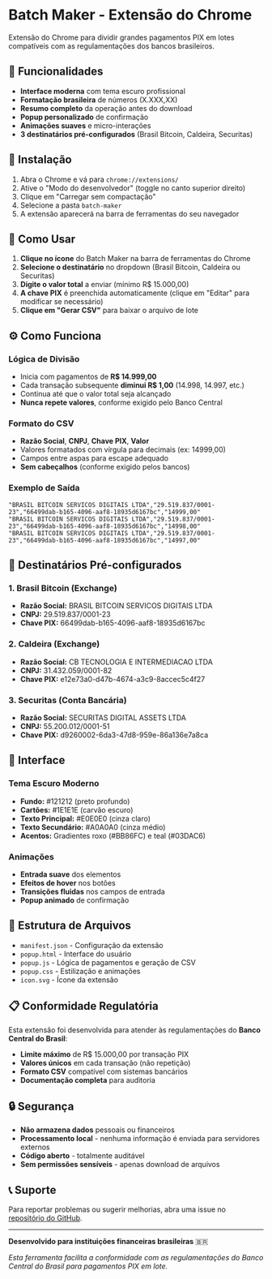 # Batch Maker - Extensão do Chrome

Extensão do Chrome para dividir grandes pagamentos PIX em lotes compatíveis com as regulamentações dos bancos brasileiros.

## 📱 Funcionalidades

- **Interface moderna** com tema escuro profissional
- **Formatação brasileira** de números (X.XXX,XX)
- **Resumo completo** da operação antes do download
- **Popup personalizado** de confirmação
- **Animações suaves** e micro-interações
- **3 destinatários pré-configurados** (Brasil Bitcoin, Caldeira, Securitas)

## 🚀 Instalação

1. Abra o Chrome e vá para `chrome://extensions/`
2. Ative o "Modo do desenvolvedor" (toggle no canto superior direito)
3. Clique em "Carregar sem compactação"
4. Selecione a pasta `batch-maker`
5. A extensão aparecerá na barra de ferramentas do seu navegador

## 📖 Como Usar

1. **Clique no ícone** do Batch Maker na barra de ferramentas do Chrome
2. **Selecione o destinatário** no dropdown (Brasil Bitcoin, Caldeira ou Securitas)
3. **Digite o valor total** a enviar (mínimo R$ 15.000,00)
4. **A chave PIX** é preenchida automaticamente (clique em "Editar" para modificar se necessário)
5. **Clique em "Gerar CSV"** para baixar o arquivo de lote

## ⚙️ Como Funciona

### Lógica de Divisão
- Inicia com pagamentos de **R$ 14.999,00**
- Cada transação subsequente **diminui R$ 1,00** (14.998, 14.997, etc.)
- Continua até que o valor total seja alcançado
- **Nunca repete valores**, conforme exigido pelo Banco Central

### Formato do CSV
- **Razão Social**, **CNPJ**, **Chave PIX**, **Valor**
- Valores formatados com vírgula para decimais (ex: 14999,00)
- Campos entre aspas para escape adequado
- **Sem cabeçalhos** (conforme exigido pelos bancos)

### Exemplo de Saída
```csv
"BRASIL BITCOIN SERVICOS DIGITAIS LTDA","29.519.837/0001-23","66499dab-b165-4096-aaf8-18935d6167bc","14999,00"
"BRASIL BITCOIN SERVICOS DIGITAIS LTDA","29.519.837/0001-23","66499dab-b165-4096-aaf8-18935d6167bc","14998,00"
"BRASIL BITCOIN SERVICOS DIGITAIS LTDA","29.519.837/0001-23","66499dab-b165-4096-aaf8-18935d6167bc","14997,00"
```

## 🏦 Destinatários Pré-configurados

### 1. Brasil Bitcoin (Exchange)
- **Razão Social:** BRASIL BITCOIN SERVICOS DIGITAIS LTDA
- **CNPJ:** 29.519.837/0001-23
- **Chave PIX:** 66499dab-b165-4096-aaf8-18935d6167bc

### 2. Caldeira (Exchange)
- **Razão Social:** CB TECNOLOGIA E INTERMEDIACAO LTDA
- **CNPJ:** 31.432.059/0001-82
- **Chave PIX:** e12e73a0-d47b-4674-a3c9-8accec5c4f27

### 3. Securitas (Conta Bancária)
- **Razão Social:** SECURITAS DIGITAL ASSETS LTDA
- **CNPJ:** 55.200.012/0001-51
- **Chave PIX:** d9260002-6da3-47d8-959e-86a136e7a8ca

## 🎨 Interface

### Tema Escuro Moderno
- **Fundo:** #121212 (preto profundo)
- **Cartões:** #1E1E1E (carvão escuro)
- **Texto Principal:** #E0E0E0 (cinza claro)
- **Texto Secundário:** #A0A0A0 (cinza médio)
- **Acentos:** Gradientes roxo (#BB86FC) e teal (#03DAC6)

### Animações
- **Entrada suave** dos elementos
- **Efeitos de hover** nos botões
- **Transições fluidas** nos campos de entrada
- **Popup animado** de confirmação

## 📁 Estrutura de Arquivos

- `manifest.json` - Configuração da extensão
- `popup.html` - Interface do usuário
- `popup.js` - Lógica de pagamentos e geração de CSV
- `popup.css` - Estilização e animações
- `icon.svg` - Ícone da extensão

## 📋 Conformidade Regulatória

Esta extensão foi desenvolvida para atender às regulamentações do **Banco Central do Brasil**:

- **Limite máximo** de R$ 15.000,00 por transação PIX
- **Valores únicos** em cada transação (não repetição)
- **Formato CSV** compatível com sistemas bancários
- **Documentação completa** para auditoria

## 🔒 Segurança

- **Não armazena dados** pessoais ou financeiros
- **Processamento local** - nenhuma informação é enviada para servidores externos
- **Código aberto** - totalmente auditável
- **Sem permissões sensíveis** - apenas download de arquivos

## 📞 Suporte

Para reportar problemas ou sugerir melhorias, abra uma issue no [repositório do GitHub](https://github.com/felipeldfonseca/batch-maker).

---

**Desenvolvido para instituições financeiras brasileiras** 🇧🇷

*Esta ferramenta facilita a conformidade com as regulamentações do Banco Central do Brasil para pagamentos PIX em lote.*